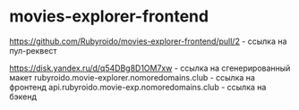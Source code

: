 # movies-explorer-frontend

https://github.com/Rubyroido/movies-explorer-frontend/pull/2 - ссылка на пул-реквест

https://disk.yandex.ru/d/q54DBg8D1OM7xw - ссылка на сгенерированный макет
rubyroido.movie-explorer.nomoredomains.club - ссылка на фронтенд
api.rubyroido.movie-exp.nomoredomains.club - ссылка на бэкенд
